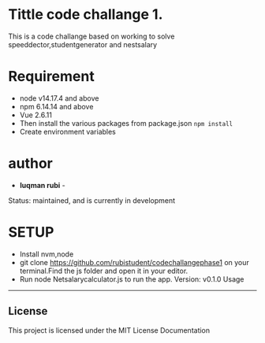 # Tittle code challange 1.
This is a code challange based on working to solve speeddector,studentgenerator and nestsalary
# Requirement
* node v14.17.4 and above
* npm 6.14.14 and above
* Vue 2.6.11
* Then install the various packages from package.json `npm install`
* Create environment variables

# author
   * **luqman rubi** - 

Status:
    maintained, and is currently in development
# SETUP
* Install nvm,node
* git clone https://github.com/rubistudent/codechallangephase1 on your terminal.Find the js folder and open it in your editor.
* Run node Netsalarycalculator.js to run the app.
Version:
    v0.1.0
Usage
-----
## License
This project is licensed under the MIT License
Documentation